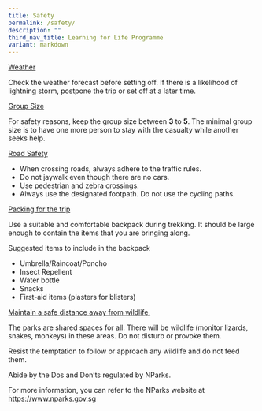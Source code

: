 ```yaml
---
title: Safety
permalink: /safety/
description: ""
third_nav_title: Learning for Life Programme
variant: markdown
---
```

<u>Weather</u>

Check the weather forecast before setting off. If there is a likelihood of lightning storm, postpone the trip or set off at a later time.

<u>Group Size</u>

For safety reasons, keep the group size between&nbsp;**3**&nbsp;to&nbsp;**5**. The minimal group size is to have one more person to stay with the casualty while another seeks help.

<u>Road Safety</u>

*   When crossing roads, always adhere to the traffic rules.
*   Do not jaywalk even though there are no cars.
*   Use pedestrian and zebra crossings.
*   Always use the designated footpath. Do not use the cycling paths.

<u>Packing for the trip</u>

Use a suitable and comfortable backpack during trekking. It should be large enough to contain the items that you are bringing along.

Suggested items to include in the backpack

*   Umbrella/Raincoat/Poncho
*   Insect Repellent
*   Water bottle
*   Snacks
*   First-aid items (plasters for blisters)

<u>Maintain a safe distance away from wildlife.</u>

The parks are shared spaces for all. There will be wildlife (monitor lizards, snakes, monkeys) in these areas. Do not disturb or provoke them.

Resist the temptation to follow or approach any wildlife and do not feed them.

Abide by the Dos and Don’ts regulated by NParks.

For more information, you can refer to the NParks website at&nbsp; https://www.nparks.gov.sg